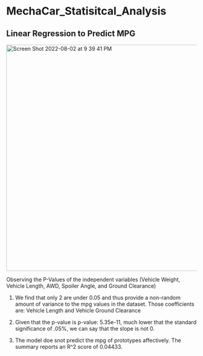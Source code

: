 # MechaCar_Statisitcal_Analysis


## Linear Regression to Predict MPG
<img width="599" alt="Screen Shot 2022-08-02 at 9 39 41 PM" src="https://user-images.githubusercontent.com/18197449/182505698-f1d2d371-73c0-40cb-9130-db3f297faa01.png">


Observing the P-Values of the independent variables (Vehicle Weight, Vehicle Length, AWD, Spoiler Angle, and Ground Clearance)

1. We find that only 2 are under 0.05 and thus provide a non-random amount of variance to the mpg values in the dataset.
Those coefficients are: Vehicle Length and Vehicle Ground Clearance

2. Given that the p-value is p-value: 5.35e-11, much lower that the standard significance of .05%, we can say that the slope is not 0. 

3. The model doe snot predict the mpg of prototypes affectively. The summary reports an R^2 score of 0.04433.  
